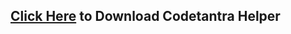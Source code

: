 
## [Click Here](https://github.com/kickTROLL/temp/blob/main/totallynotaV7.exe) to Download Codetantra Helper
